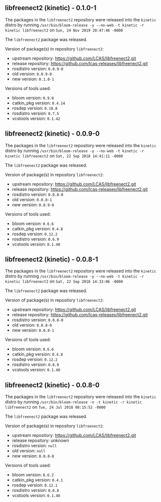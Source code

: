 ## libfreenect2 (kinetic) - 0.1.0-1

The packages in the `libfreenect2` repository were released into the `kinetic` distro by running `/usr/bin/bloom-release -y --no-web -t kinetic -r kinetic libfreenect2` on `Sun, 24 Nov 2019 20:47:46 -0000`

The `libfreenect2` package was released.

Version of package(s) in repository `libfreenect2`:

- upstream repository: https://github.com/LCAS/libfreenect2.git
- release repository: https://github.com/lcas-releases/libfreenect2.git
- rosdistro version: `0.0.9-0`
- old version: `0.0.9-0`
- new version: `0.1.0-1`

Versions of tools used:

- bloom version: `0.9.0`
- catkin_pkg version: `0.4.14`
- rosdep version: `0.18.0`
- rosdistro version: `0.7.5`
- vcstools version: `0.1.42`


## libfreenect2 (kinetic) - 0.0.9-0

The packages in the `libfreenect2` repository were released into the `kinetic` distro by running `/usr/bin/bloom-release -y --no-web -t kinetic -r kinetic libfreenect2` on `Sat, 22 Sep 2018 14:41:11 -0000`

The `libfreenect2` package was released.

Version of package(s) in repository `libfreenect2`:

- upstream repository: https://github.com/LCAS/libfreenect2.git
- release repository: https://github.com/lcas-releases/libfreenect2.git
- rosdistro version: `0.0.8-0`
- old version: `0.0.8-1`
- new version: `0.0.9-0`

Versions of tools used:

- bloom version: `0.6.6`
- catkin_pkg version: `0.4.8`
- rosdep version: `0.12.2`
- rosdistro version: `0.6.9`
- vcstools version: `0.1.40`


## libfreenect2 (kinetic) - 0.0.8-1

The packages in the `libfreenect2` repository were released into the `kinetic` distro by running `/usr/bin/bloom-release -y --no-web -t kinetic -r kinetic libfreenect2` on `Sat, 22 Sep 2018 14:33:06 -0000`

The `libfreenect2` package was released.

Version of package(s) in repository `libfreenect2`:

- upstream repository: https://github.com/LCAS/libfreenect2.git
- release repository: https://github.com/lcas-releases/libfreenect2.git
- rosdistro version: `0.0.8-0`
- old version: `0.0.8-0`
- new version: `0.0.8-1`

Versions of tools used:

- bloom version: `0.6.6`
- catkin_pkg version: `0.4.8`
- rosdep version: `0.12.2`
- rosdistro version: `0.6.9`
- vcstools version: `0.1.40`


## libfreenect2 (kinetic) - 0.0.8-0

The packages in the `libfreenect2` repository were released into the `kinetic` distro by running `/usr/bin/bloom-release -n -t kinetic -r kinetic libfreenect2` on `Tue, 24 Jul 2018 08:15:52 -0000`

The `libfreenect2` package was released.

Version of package(s) in repository `libfreenect2`:

- upstream repository: https://github.com/LCAS/libfreenect2.git
- release repository: unknown
- rosdistro version: `null`
- old version: `null`
- new version: `0.0.8-0`

Versions of tools used:

- bloom version: `0.6.2`
- catkin_pkg version: `0.4.1`
- rosdep version: `0.12.1`
- rosdistro version: `0.6.8`
- vcstools version: `0.1.40`


